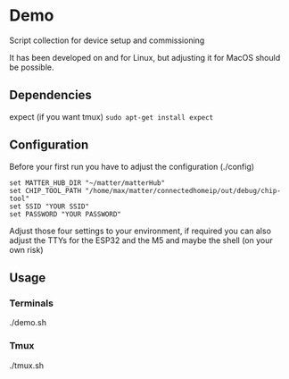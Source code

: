 # Demo

Script collection for device setup and commissioning

It has been developed on and for Linux, but adjusting it for MacOS should be possible.

## Dependencies

expect
(if you want tmux)
`sudo apt-get install expect`

## Configuration

Before your first run you have to adjust the configuration (./config)

```
set MATTER_HUB_DIR "~/matter/matterHub"
set CHIP_TOOL_PATH "/home/max/matter/connectedhomeip/out/debug/chip-tool"
set SSID "YOUR SSID"
set PASSWORD "YOUR PASSWORD"
```

Adjust those four settings to your environment, if required you can also adjust the TTYs for the ESP32 and the M5 and maybe the shell (on your own risk)

## Usage

### Terminals

./demo.sh

### Tmux

./tmux.sh
